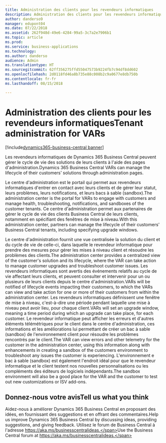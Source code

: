 ```yaml
---
title: Administration des clients pour les revendeurs informatiques
description: Administration des clients pour les revendeurs informatiques
author: danderso9
manager: edupont04
ms.date: 07/22/2018
ms.assetid: 262f948d-49e6-4284-99a5-3c7a2e7906b1
ms.topic: article
ms.prod: 
ms.service: business-applications
ms.technology: 
ms.author: danderso
audience: Admin
ms.translationtype: HT
ms.sourcegitcommit: 62ff356275ffd55047573b9224fb7c94df8dd602
ms.openlocfilehash: 2d0118fd46a8b735e88c008b2c9a0677e8db750b
ms.contentlocale: fr-fr
ms.lasthandoff: 08/15/2018

---
```

# <a name="tenant-administration-for-vars"></a><span data-ttu-id="8ca24-103">Administration des clients pour les revendeurs informatiques</span><span class="sxs-lookup"><span data-stu-id="8ca24-103">Tenant administration for VARs</span></span>

[!include[dynamics365-business-central banner](../includes/dynamics365-business-central.md)]



<span data-ttu-id="8ca24-104">Les revendeurs informatiques de Dynamics 365 Business Central peuvent gérer le cycle de vie des solutions de leurs clients à l'aide des pages d'administration.</span><span class="sxs-lookup"><span data-stu-id="8ca24-104">Dynamics 365 Business Central VARs can manage the lifecycle of their customers’ solutions through administration pages.</span></span>  

<span data-ttu-id="8ca24-105">Le centre d'administration est le portail qui permet aux revendeurs informatiques d'entrer en contact avec leurs clients et de gérer leur statut, leurs problèmes, leurs notifications, et leurs bacs à sable (sandbox).</span><span class="sxs-lookup"><span data-stu-id="8ca24-105">The administration center is the portal for VARs to engage with customers and manage health, troubleshooting, notifications, and sandboxes of the customer tenants.</span></span> <span data-ttu-id="8ca24-106">Ce centre d'administration permet aux partenaires de gérer le cycle de vie des clients Business Central de leurs clients, notamment en spécifiant des fenêtres de mise à niveau.</span><span class="sxs-lookup"><span data-stu-id="8ca24-106">With this administration center, partners can manage the lifecycle of their customers' Business Central tenants, including specifying upgrade windows.</span></span>  

<span data-ttu-id="8ca24-107">Le centre d'administration fournit une vue centralisée la solution du client et du cycle de vie de celle-ci, dans laquelle le revendeur informatique pour prendre des mesures pour gérer les mises à niveau client et résoudre les problèmes des clients.</span><span class="sxs-lookup"><span data-stu-id="8ca24-107">The administration center provides a centralized view of the customer's solution and its lifecycle, where the VAR can take action to manage customer upgrades and troubleshoot customer issues.</span></span> <span data-ttu-id="8ca24-108">Les revendeurs informatiques sont avertis des événements relatifs au cycle de vie affectant leurs clients, et peuvent consulter et intervenir pour un ou plusieurs de leurs clients depuis le centre d'administration.</span><span class="sxs-lookup"><span data-stu-id="8ca24-108">VARs will be notified of lifecycle events impacting their customers, to which the VARs can view and take action for one or more of their customers from within the administration center.</span></span> <span data-ttu-id="8ca24-109">Les revendeurs informatiques définissent une fenêtre de mise à niveau, c'est-à-dire une période pendant laquelle une mise à niveau peut avoir lieu, pour chaque client.</span><span class="sxs-lookup"><span data-stu-id="8ca24-109">VARs will set an upgrade window, meaning a time period during which an upgrade can take place, for each customer.</span></span> <span data-ttu-id="8ca24-110">Le revendeur informatique peut afficher les erreurs et d'autres éléments télémétriques pour le client dans le centre d'administration, ces informations et les améliorations lui permettant de créer un bac à sable (sandbox) de l'environnement client pour résoudre les problèmes rencontrés par le client.</span><span class="sxs-lookup"><span data-stu-id="8ca24-110">The VAR can view errors and other telemetry for the customer in the administration center, using this information along with enhancements in creating a sandbox of the customers environment to troubleshoot any issues the customer is experiencing.</span></span> <span data-ttu-id="8ca24-111">L'environnement e bac à sable (sandbox) est également l'endroit idéal pour que le revendeur informatique et le client testent nos nouvelles personnalisations ou les compléments des éditeurs de logiciels indépendants.</span><span class="sxs-lookup"><span data-stu-id="8ca24-111">The sandbox environment will also be a good place for the VAR and the customer to test out new customizations or ISV add-ons.</span></span>  

<!--
## Status
### Availability
Cloud
### Regional availability
No regional restrictions. Available in all Dynamics 365 Business Central supported markets.
-->

## <a name="tell-us-what-you-think"></a><span data-ttu-id="8ca24-112">Donnez-nous votre avis</span><span class="sxs-lookup"><span data-stu-id="8ca24-112">Tell us what you think</span></span>
<span data-ttu-id="8ca24-113">Aidez-nous à améliorer Dynamics 365 Business Central en proposant des idées, en fournissant des suggestions et en offrant des commentaires.</span><span class="sxs-lookup"><span data-stu-id="8ca24-113">Help us improve Dynamics 365 Business Central by discussing ideas, providing suggestions, and giving feedback.</span></span> <span data-ttu-id="8ca24-114">Utilisez le forum de Business Central à l'adresse https://aka.ms/businesscentralideas.</span><span class="sxs-lookup"><span data-stu-id="8ca24-114">Use the Business Central forum at https://aka.ms/businesscentralideas.</span></span>

